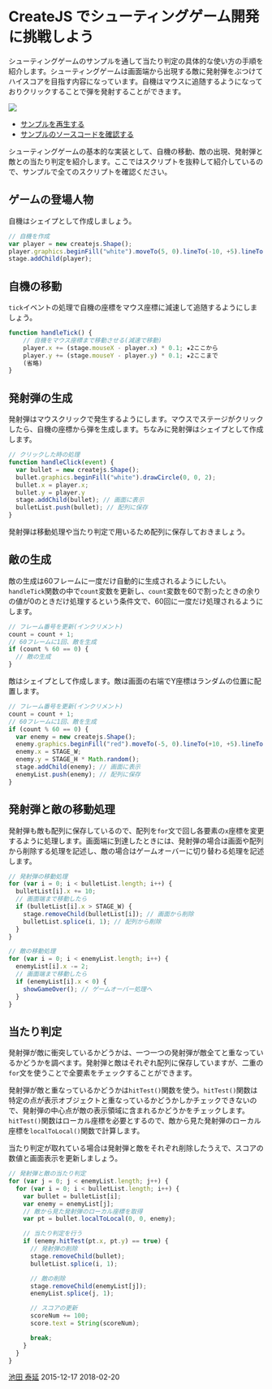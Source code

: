 # CreateJS でシューティングゲーム開発に挑戦しよう

シューティングゲームのサンプルを通して当たり判定の具体的な使い方の手順を紹介します。シューティングゲームは画面端から出現する敵に発射弾をぶつけてハイスコアを目指す内容になっています。自機はマウスに追随するようになっておりクリックすることで弾を発射することができます。

![](../imgs/game_shooting.html.png)

- [サンプルを再生する](https://ics-creative.github.io/tutorial-createjs/samples/game_shooting.html)
- [サンプルのソースコードを確認する](../samples/game_shooting.html)


シューティングゲームの基本的な実装として、自機の移動、敵の出現、発射弾と敵との当たり判定を紹介します。ここではスクリプトを抜粋して紹介しているので、サンプルで全てのスクリプトを確認ください。


## ゲームの登場人物

自機はシェイプとして作成しましょう。

```js
// 自機を作成
var player = new createjs.Shape();
player.graphics.beginFill("white").moveTo(5, 0).lineTo(-10, +5).lineTo(-10, -5).closePath();
stage.addChild(player);
```


##  自機の移動


`tick`イベントの処理で自機の座標をマウス座標に減速して追随するようにしましょう。

```js
function handleTick() {
	// 自機をマウス座標まで移動させる(減速で移動)
	player.x += (stage.mouseX - player.x) * 0.1; ★2ここから
	player.y += (stage.mouseY - player.y) * 0.1; ★2ここまで
	(省略)
}
```

## 発射弾の生成

発射弾はマウスクリックで発生するようにします。マウスでステージがクリックしたら、自機の座標から弾を生成します。ちなみに発射弾はシェイプとして作成します。

```js
// クリックした時の処理
function handleClick(event) {
  var bullet = new createjs.Shape();
  bullet.graphics.beginFill("white").drawCircle(0, 0, 2);
  bullet.x = player.x;
  bullet.y = player.y
  stage.addChild(bullet); // 画面に表示
  bulletList.push(bullet); // 配列に保存
}
```

発射弾は移動処理や当たり判定で用いるため配列に保存しておきましょう。


## 敵の生成

敵の生成は60フレームに一度だけ自動的に生成されるようにしたい。`handleTick`関数の中で`count`変数を更新し、`count`変数を60で割ったときの余りの値が0のときだけ処理するという条件文で、60回に一度だけ処理されるようにします。

```js
// フレーム番号を更新(インクリメント)
count = count + 1;
// 60フレームに1回、敵を生成
if (count % 60 == 0) {
  // 敵の生成
}
```

敵はシェイプとして作成します。敵は画面の右端でY座標はランダムの位置に配置します。

```js
// フレーム番号を更新(インクリメント)
count = count + 1;
// 60フレームに1回、敵を生成
if (count % 60 == 0) {
  var enemy = new createjs.Shape();
  enemy.graphics.beginFill("red").moveTo(-5, 0).lineTo(+10, +5).lineTo(+10, -5).closePath();
  enemy.x = STAGE_W;
  enemy.y = STAGE_H * Math.random();
  stage.addChild(enemy); // 画面に表示
  enemyList.push(enemy); // 配列に保存
}
```



## 発射弾と敵の移動処理

発射弾も敵も配列に保存しているので、配列を`for`文で回し各要素の`x`座標を変更するように処理します。画面端に到達したときには、発射弾の場合は画面や配列から削除する処理を記述し、敵の場合はゲームオーバーに切り替わる処理を記述します。

```js
// 発射弾の移動処理
for (var i = 0; i < bulletList.length; i++) {
  bulletList[i].x += 10;
  // 画面端まで移動したら
  if (bulletList[i].x > STAGE_W) {
    stage.removeChild(bulletList[i]); // 画面から削除
    bulletList.splice(i, 1); // 配列から削除
  }
}

// 敵の移動処理
for (var i = 0; i < enemyList.length; i++) {
  enemyList[i].x -= 2;
  // 画面端まで移動したら
  if (enemyList[i].x < 0) {
    showGameOver(); // ゲームオーバー処理へ
  }
}
```


## 当たり判定

発射弾が敵に衝突しているかどうかは、一つ一つの発射弾が敵全てと重なっているかどうかを調べます。発射弾と敵はそれぞれ配列に保存していますが、二重の`for`文を使うことで全要素をチェックすることができます。

発射弾が敵と重なっているかどうかは`hitTest()`関数を使う。`hitTest()`関数は特定の点が表示オブジェクトと重なっているかどうかしかチェックできないので、発射弾の中心点が敵の表示領域に含まれるかどうかをチェックします。`hitTest()`関数はローカル座標を必要とするので、敵から見た発射弾のローカル座標を`localToLocal()`関数で計算します。

当たり判定が取れている場合は発射弾と敵をそれぞれ削除したうえで、スコアの数値と画面表示を更新しましょう。

```js
// 発射弾と敵の当たり判定
for (var j = 0; j < enemyList.length; j++) {
  for (var i = 0; i < bulletList.length; i++) {
    var bullet = bulletList[i];
    var enemy = enemyList[j];
    // 敵から見た発射弾のローカル座標を取得
    var pt = bullet.localToLocal(0, 0, enemy);

    // 当たり判定を行う
    if (enemy.hitTest(pt.x, pt.y) == true) {
      // 発射弾の削除
      stage.removeChild(bullet);
      bulletList.splice(i, 1);

      // 敵の削除
      stage.removeChild(enemyList[j]);
      enemyList.splice(j, 1);

      // スコアの更新
      scoreNum += 100;
      score.text = String(scoreNum);

      break;
    }
  }
}
```

<article-author>[池田 泰延](https://twitter.com/clockmaker)</article-author>
<article-date-published>2015-12-17</article-date-published>
<article-date-modified>2018-02-20</article-date-modified>
